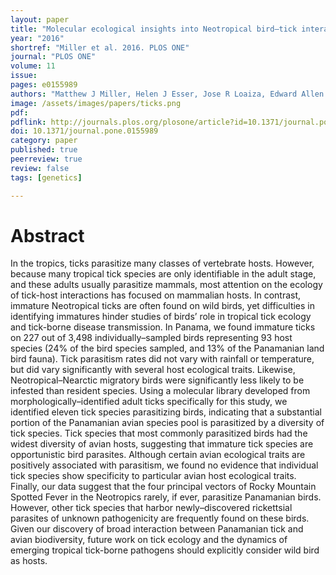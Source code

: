 ```yaml
---
layout: paper
title: "Molecular ecological insights into Neotropical bird–tick interactions"
year: "2016"
shortref: "Miller et al. 2016. PLOS ONE"
journal: "PLOS ONE"
volume: 11
issue: 
pages: e0155989
authors: "Matthew J Miller, Helen J Esser, Jose R Loaiza, Edward Allen Herre, Celestino Aguilar, Diomedes Quintero, Eric Alvarez, Eldredge Bermingham"
image: /assets/images/papers/ticks.png
pdf: 
pdflink: http://journals.plos.org/plosone/article?id=10.1371/journal.pone.0155989
doi: 10.1371/journal.pone.0155989
category: paper
published: true
peerreview: true
review: false
tags: [genetics]

---
```


# Abstract

In the tropics, ticks parasitize many classes of vertebrate hosts. However, because many tropical tick species are only identifiable in the adult stage, and these adults usually parasitize mammals, most attention on the ecology of tick-host interactions has focused on mammalian hosts. In contrast, immature Neotropical ticks are often found on wild birds, yet difficulties in identifying immatures hinder studies of birds’ role in tropical tick ecology and tick-borne disease transmission. In Panama, we found immature ticks on 227 out of 3,498 individually–sampled birds representing 93 host species (24% of the bird species sampled, and 13% of the Panamanian land bird fauna). Tick parasitism rates did not vary with rainfall or temperature, but did vary significantly with several host ecological traits. Likewise, Neotropical–Nearctic migratory birds were significantly less likely to be infested than resident species. Using a molecular library developed from morphologically–identified adult ticks specifically for this study, we identified eleven tick species parasitizing birds, indicating that a substantial portion of the Panamanian avian species pool is parasitized by a diversity of tick species. Tick species that most commonly parasitized birds had the widest diversity of avian hosts, suggesting that immature tick species are opportunistic bird parasites. Although certain avian ecological traits are positively associated with parasitism, we found no evidence that individual tick species show specificity to particular avian host ecological traits. Finally, our data suggest that the four principal vectors of Rocky Mountain Spotted Fever in the Neotropics rarely, if ever, parasitize Panamanian birds. However, other tick species that harbor newly–discovered rickettsial parasites of unknown pathogenicity are frequently found on these birds. Given our discovery of broad interaction between Panamanian tick and avian biodiversity, future work on tick ecology and the dynamics of emerging tropical tick-borne pathogens should explicitly consider wild bird as hosts.


